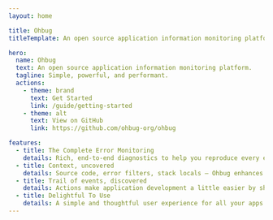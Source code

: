 ```yaml
---
layout: home

title: Ohbug
titleTemplate: An open source application information monitoring platform.

hero:
  name: Ohbug
  text: An open source application information monitoring platform.
  tagline: Simple, powerful, and performant.
  actions:
    - theme: brand
      text: Get Started
      link: /guide/getting-started
    - theme: alt
      text: View on GitHub
      link: https://github.com/ohbug-org/ohbug

features:
  - title: The Complete Error Monitoring
    details: Rich, end-to-end diagnostics to help you reproduce every error.
  - title: Context, uncovered
    details: Source code, error filters, stack locals — Ohbug enhances application performance monitoring with stack traces.
  - title: Trail of events, discovered
    details: Actions make application development a little easier by showing you the trails of events that lead to the error(s).
  - title: Delightful To Use
    details: A simple and thoughtful user experience for all your apps in one dashboard.
---
```

